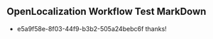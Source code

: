 ## OpenLocalization Workflow Test MarkDown
* e5a9f58e-8f03-44f9-b3b2-505a24bebc6f thanks!

<!--HONumber=Aug16_HO1-->


